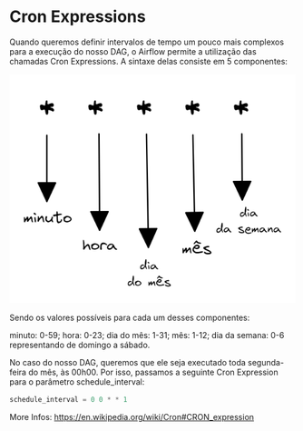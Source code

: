 
# Cron Expressions

Quando queremos definir intervalos de tempo um pouco mais complexos para a execução do nosso DAG, o Airflow permite a utilização das chamadas Cron Expressions. A sintaxe delas consiste em 5 componentes:

![CronExpressions](./IMGs/cronExpressions/CronExpressions.png)

Sendo os valores possíveis para cada um desses componentes:

minuto: 0-59;
hora: 0-23;
dia do mês: 1-31;
mês: 1-12;
dia da semana: 0-6 representando de domingo a sábado.

No caso do nosso DAG, queremos que ele seja executado toda segunda-feira do mês, às 00h00. Por isso, passamos a seguinte Cron Expression para o parâmetro schedule_interval:

```python
schedule_interval = 0 0 * * 1
```

More Infos:
https://en.wikipedia.org/wiki/Cron#CRON_expression